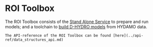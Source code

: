 # ROI Toolbox
The ROI Toolbox consists of the [Stand Alone Service](../roi_toolbox/SAS_run_model.ipynb) to prepare and run models;
and a toolchain to [build D-HYDRO models](SAS_build_model.ipynb) from HYDAMO data. 

```{note}
The API-reference of the ROI Toolbox can be found [here](../api-ref/data_structures_api.md)

```